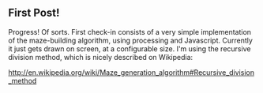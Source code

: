 ## First Post!

Progress!  Of sorts.  First check-in consists of a very simple implementation of the maze-building algorithm, using processing and Javascript.  Currently it just gets drawn on screen, at a configurable size.  I'm using the recursive division method, which is nicely described on Wikipedia:

http://en.wikipedia.org/wiki/Maze_generation_algorithm#Recursive_division_method


